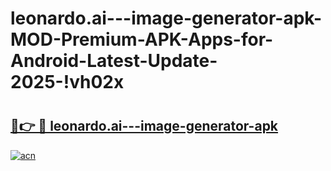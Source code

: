 # leonardo.ai---image-generator-apk-MOD-Premium-APK-Apps-for-Android-Latest-Update-2025-!vh02x

# <h2><a href="https://8cir45.esa.edu.pl?title=leonardo.ai---image-generator-apk&ref=vh02x">🔗👉 🔴 leonardo.ai---image-generator-apk</a></h2>

[![acn](https://github.com/user-attachments/assets/0f9c940e-d8b0-45ae-aac7-cd30a18b3e1c)](https://8cir45.esa.edu.pl?title=leonardo.ai---image-generator-apk&ref=vh02x)

